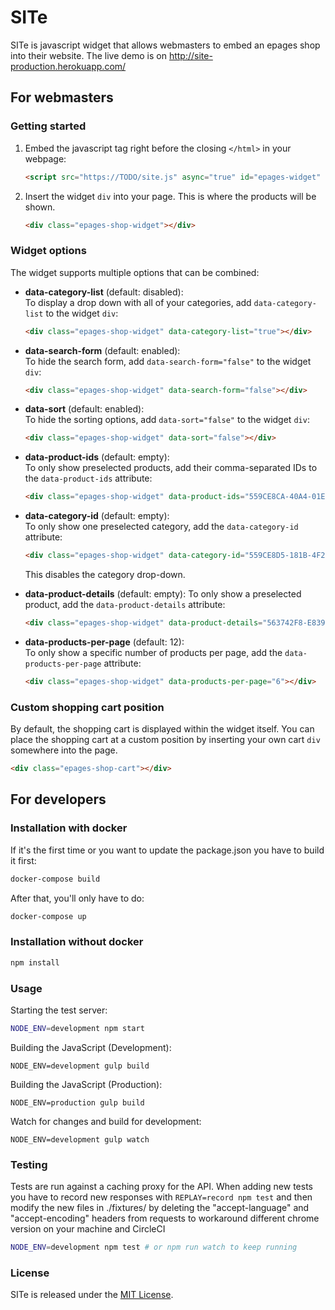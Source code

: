 # SITe

SITe is javascript widget that allows webmasters to embed an epages shop into
their website. The live demo is on http://site-production.herokuapp.com/

## For webmasters

### Getting started

1. Embed the javascript tag right before the closing ```</html>``` in your
   webpage:
    ```html
    <script src="https://TODO/site.js" async="true" id="epages-widget" data-shop-url="YOUR_API_URL"></script>
    ```

2. Insert the widget ```div``` into your page. This is where the products will be shown.
    ```html
    <div class="epages-shop-widget"></div>
    ```

### Widget options

The widget supports multiple options that can be combined:

* **data-category-list** (default: disabled):  
  To display a drop down with all of your categories, add `data-category-list` to the widget ```div```:

    ```html
    <div class="epages-shop-widget" data-category-list="true"></div>
    ```

* **data-search-form** (default: enabled):  
  To hide the search form, add `data-search-form="false"` to the widget ```div```:

    ```html
    <div class="epages-shop-widget" data-search-form="false"></div>
    ```

* **data-sort** (default: enabled):  
  To hide the sorting options, add  `data-sort="false"` to the widget ```div```:

    ```html
    <div class="epages-shop-widget" data-sort="false"></div>
    ```

* **data-product-ids** (default: empty):  
  To only show preselected products, add their comma-separated IDs to the `data-product-ids` attribute:

    ```html
    <div class="epages-shop-widget" data-product-ids="559CE8CA-40A4-01E2-5957-D5809AB3FEA7,559CE8CB-05B5-5A70-1349-D5809AB3FEA1"></div>
    ```

* **data-category-id** (default: empty):  
  To only show one preselected category, add the ```data-category-id``` attribute:

    ```html
    <div class="epages-shop-widget" data-category-id="559CE8D5-181B-4F27-37BC-D5809AB3FE11"></div>
    ```
  This disables the category drop-down.

* **data-product-details** (default: empty):
  To only show a preselected product, add the ```data-product-details``` attribute:


    ```html
    <div class="epages-shop-widget" data-product-details="563742F8-E839-B779-74D0-0A0C05E64C62"></div>
    ```

* **data-products-per-page** (default: 12):  
  To only show a specific number of products per page, add the ```data-products-per-page``` attribute:

    ```html
    <div class="epages-shop-widget" data-products-per-page="6"></div>
    ```

### Custom shopping cart position

By default, the shopping cart is displayed within the widget itself. You can place the shopping cart at
a custom position by inserting your own cart  ```div``` somewhere into the page.

```html
<div class="epages-shop-cart"></div>
```

## For developers

### Installation with docker

If it's the first time or you want to update the package.json you have to build it first:

```sh
docker-compose build
```

After that, you'll only have to do:

```sh
docker-compose up
```

### Installation without docker

```sh
npm install
```

### Usage

Starting the test server:

```sh
NODE_ENV=development npm start
```

Building the JavaScript (Development):

```
NODE_ENV=development gulp build
```

Building the JavaScript (Production):

```
NODE_ENV=production gulp build
```

Watch for changes and build for development:

```
NODE_ENV=development gulp watch
```

### Testing

Tests are run against a caching proxy for the API. When adding new tests you
have to record new responses with `REPLAY=record npm test` and then modify the
new files in ./fixtures/ by deleting the "accept-language" and
"accept-encoding" headers from requests to workaround different chrome version
on your machine and CircleCI

```sh
NODE_ENV=development npm test # or npm run watch to keep running
```

### License
SITe is released under the [MIT License](http://opensource.org/licenses/MIT).
